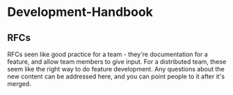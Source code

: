 # Development-Handbook

## RFCs

RFCs seen like good practice for a team - they're documentation for a feature, and allow team members to give input. For a distributed team, these seem like the right way to do feature development. Any questions about the new content can be addressed here, and you can point people to it after it's merged. 
